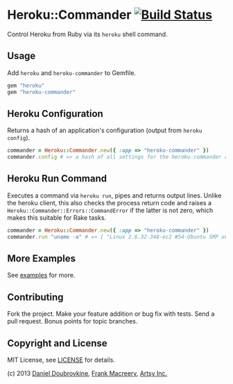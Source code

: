 Heroku::Commander [![Build Status](https://travis-ci.org/dblock/heroku-commander.png?branch=master)](https://travis-ci.org/dblock/heroku-commander)
=================

Control Heroku from Ruby via its `heroku` shell command.

Usage
-----

Add `heroku` and `heroku-commander` to Gemfile.

``` ruby
gem "heroku"
gem "heroku-commander"
```

Heroku Configuration
--------------------

Returns a hash of an application's configuration (output from `heroku config`).


``` ruby
commander = Heroku::Commander.new({ :app => "heroku-commander" })
commander.config # => a hash of all settings for the heroku-commander app
```

Heroku Run Command
------------------

Executes a command via `heroku run`, pipes and returns output lines. Unlike the heroku client, this also
checks the process return code and raises a `Heroku::Commander::Errors::CommandError` if the latter is
not zero, which makes this suitable for Rake tasks.

``` ruby
commander = Heroku::Commander.new({ :app => "heroku-commander" })
commander.run "uname -a" # => [ "Linux 2.6.32-348-ec2 #54-Ubuntu SMP x86_64 GNU" ]
```

More Examples
-------------

See [examples](https://github.com/dblock/heroku-commander/tree/master/examples) for more.

Contributing
------------

Fork the project. Make your feature addition or bug fix with tests. Send a pull request. Bonus points for topic branches.

Copyright and License
---------------------

MIT License, see [LICENSE](https://github.com/dblock/heroku-commander/raw/master/LICENSE.md) for details.

(c) 2013 [Daniel Doubrovkine](http://github.com/dblock), [Frank Macreery](http://github.com/macreery), [Artsy Inc.](http://artsy.net)
